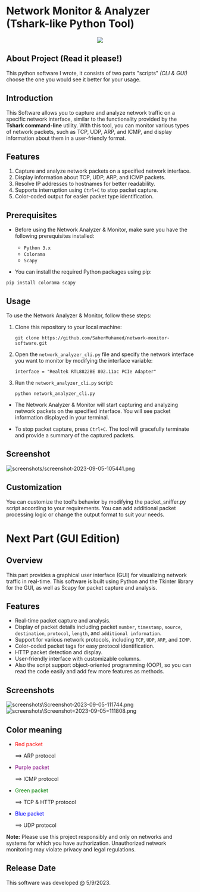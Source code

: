 # Network Monitor & Analyzer (Tshark-like Python Tool)

<p align="center">
  <img src="assets/circle.ico" />
</p>

## About Project (Read it please!)
This python software I wrote, it consists of two parts "scripts" *(CLI & GUI)* choose the one you would see it better for your usage.

## Introduction
This Software allows you to capture and analyze network traffic on a specific network interface, similar to the functionality provided by the **Tshark command-line** utility. With this tool, you can monitor various types of network packets, such as TCP, UDP, ARP, and ICMP, and display information about them in a user-friendly format.

## Features
1. Capture and analyze network packets on a specified network interface.
2. Display information about TCP, UDP, ARP, and ICMP packets.
3. Resolve IP addresses to hostnames for better readability.
4. Supports interruption using `Ctrl+C` to stop packet capture.
5. Color-coded output for easier packet type identification.

## Prerequisites
- Before using the Network Analyzer & Monitor, make sure you have the following prerequisites installed:
   - `Python 3.x`
   - `Colorama`
   - `Scapy`

- You can install the required Python packages using pip:

```comamndline
pip install colorama scapy
```

## Usage
To use the Network Analyzer & Monitor, follow these steps:

1. Clone this repository to your local machine:
    ```commandline
    git clone https://github.com/SaherMuhamed/network-monitor-software.git
    ```

2. Open the `network_analyzer_cli.py` file and specify the network interface you want to monitor by modifying the interface variable:

    ```commandline
    interface = "Realtek RTL8822BE 802.11ac PCIe Adapter"
    ```
    
3. Run the `network_analyzer_cli.py` script:

    ```commandline
    python network_analyzer_cli.py
    ```

- The Network Analyzer & Monitor will start capturing and analyzing network packets on the specified interface. You will see packet information displayed in your terminal.

- To stop packet capture, press `Ctrl+C`. The tool will gracefully terminate and provide a summary of the captured packets.

## Screenshot
![screenshots/screenshot-2023-09-05-105441.png](https://github.com/SaherMuhamed/network-monitor-software/blob/main/screenshots/Screenshot-2023-09-05-105441.png)


## Customization
You can customize the tool's behavior by modifying the packet_sniffer.py script according to your requirements. You can add additional packet processing logic or change the output format to suit your needs.

# Next Part (GUI Edition)

## Overview
This part provides a graphical user interface (GUI) for visualizing network traffic in real-time. This software is built using Python and the Tkinter library for the GUI, as well as Scapy for packet capture and analysis.

## Features
- Real-time packet capture and analysis.
- Display of packet details including packet `number`, `timestamp`, `source`, `destination`, `protocol`, `length`, and `additional information`.
- Support for various network protocols, including `TCP`, `UDP`, `ARP`, and `ICMP`.
- Color-coded packet tags for easy protocol identification.
- HTTP packet detection and display.
- User-friendly interface with customizable columns.
- Also the script support object-oriented programming (OOP), so you can read the code easily and add few more features as methods.

## Screenshots
![screenshots\Screenshot-2023-09-05-111744.png](https://github.com/SaherMuhamed/network-monitor-software/blob/main/screenshots/Screenshot-2023-09-05-111744.png)
![screenshots\Screenshot=2023-09-05=111808.png](https://github.com/SaherMuhamed/network-monitor-software/blob/main/screenshots/Screenshot%3D2023-09-05%3D111808.png)

## Color meaning
- <p style="color:red;">Red packet</p> ==> ARP protocol
- <p style="color:purple;">Purple packet</p> ==> ICMP protocol
- <p style="color:green;">Green packet</p> ==> TCP & HTTP protocol
- <p style="color:blue;">Blue packet</p> ==> UDP protocol

**Note:** Please use this project responsibly and only on networks and systems for which you have authorization. Unauthorized network monitoring may violate privacy and legal regulations.

## Release Date
This software was developed @ 5/9/2023.
